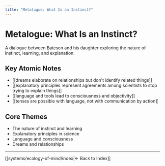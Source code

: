 ```yaml
---
title: "Metalogue: What Is an Instinct?"
---
```


# Metalogue: What Is an Instinct?

A dialogue between Bateson and his daughter exploring the nature of instinct, learning, and explanation.

## Key Atomic Notes

- [[dreams elaborate on relationships but don't identify related things]]
- [[explanatory principles represent agreements among scientists to stop trying to explain things]]
- [[language and tools lead to consciousness and objectivity]]
- [[tenses are possible with language, not with communication by action]]

## Core Themes

- The nature of instinct and learning
- Explanatory principles in science
- Language and consciousness
- Dreams and relationships

---

[[systems/ecology-of-mind/index|← Back to Index]] 